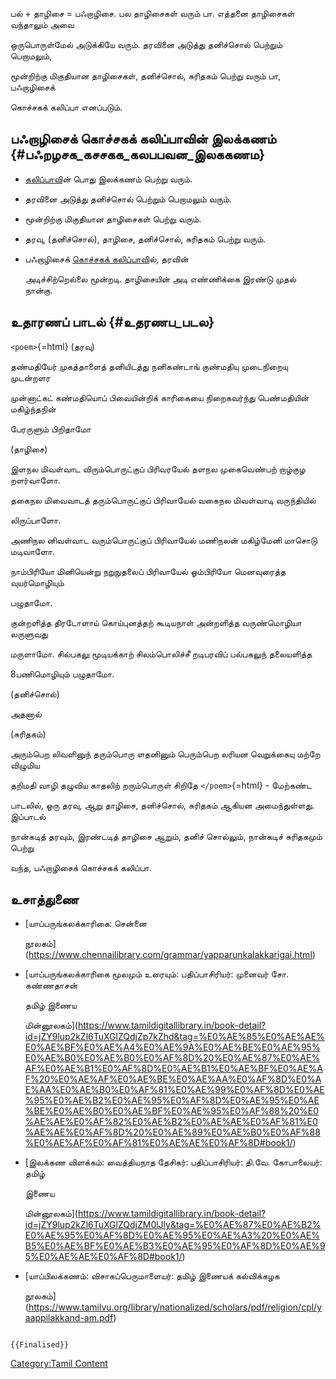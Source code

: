 பல் + தாழிசை = பஃறாழிசை. பல தாழிசைகள் வரும் பா. எத்தனை தாழிசைகள் வந்தாலும் அவை
ஒருபொருள்மேல் அடுக்கியே வரும். தரவினை அடுத்து தனிச்சொல் பெற்றும் பெறாமலும்,
மூன்றிற்கு மிகுதியான தாழிசைகள், தனிச்சொல், சுரிதகம் பெற்று வரும் பா, பஃறாழிசைக்
கொச்சகக் கலிப்பா எனப்படும்.

## பஃறாழிசைக் கொச்சகக் கலிப்பாவின் இலக்கணம் {#பஃறழசக_கசசகக_கலபபவன_இலககணம}

-   [கலிப்பாவ](கலிப்பா "wikilink")ின் பொது இலக்கணம் பெற்று வரும்.
-   தரவினை அடுத்து தனிச்சொல் பெற்றும் பெறாமலும் வரும்.
-   மூன்றிற்கு மிகுதியான தாழிசைகள் பெற்று வரும்.
-   தரவு, (தனிச்சொல்), தாழிசை, தனிச்சொல், சுரிதகம் பெற்று வரும்.
-   பஃறாழிசைக் [கொச்சகக் கலிப்பாவ](கொச்சகக்_கலிப்பா "wikilink")ில், தரவின்
    அடிச்சிற்றெல்லை மூன்றடி. தாழிசையின் அடி எண்ணிக்கை இரண்டு முதல் நான்கு.

## உதாரணப் பாடல் {#உதரணப_படல}

`<poem>`{=html} (தரவு)

தண்மதியேர் முகத்தாளைத் தனியிடத்து நனிகண்டாங் குண்மதியு முடைநிறையு முடன்றளர
முன்னாட்கட் கண்மதியொப் பிவையின்றிக் காரிகையை நிறைகவர்ந்து பெண்மதியின் மகிழ்ந்தநின்
பேரருளும் பிறிதாமோ

(தாழிசை)

இளநல மிவள்வாட விரும்பொருட்குப் பிரிவரயேல் தளநல முகைவெண்பற் றாழ்குழ றளர்வாளோ.
தகைநல மிவைவாடத் தரும்பொருட்குப் பிரிவாயேல் வகைநல மிவள்வாடி வருந்தியில்
லிருப்பாளோ.

அணிநல னிவள்வாட வரும்பொருட்குப் பிரிவாயேல் மணிநலன் மகிழ்மேனி மாசொடு மடிவாளோ.
நாம்பிரியோ மினியென்று நறுநுதலைப் பிரிவாயேல் ஓம்பிரியோ மெனவுரைத்த வுயர்மொழியும்
பழுதாமோ.

குன்றளித்த திரடோளாய் கொய்புனத்தற் கூடியநாள் அன்றளித்த வருண்மொழியா லருளுவது
மருளாமோ. சில்பகலு மூடியக்காற் சிலம்பொலிச்சீ றடிபரவிப் பல்பகலுந் தலையளித்த
8பணிமொழியும் பழுதாமோ.

(தனிச்சொல்)

அதனால்

(சுரிதகம்)

அரும்பெற லிவளினுந் தரும்பொரு ளதனினும் பெரும்பெற லரியன வெறுக்கையு மற்றே விழுமிய
தறிமதி வாழி தழுவிய காதலிற் றரும்பொருள் சிறிதே `</poem>`{=html} - மேற்கண்ட
பாடலில், ஒரு தரவு, ஆறு தாழிசை, தனிச்சொல், சுரிதகம் ஆகியன அமைந்துள்ளது. இப்பாடல்
நான்கடித் தரவும், இரண்டடித் தாழிசை ஆறும், தனிச் சொல்லும், நான்கடிச் சுரிதகமும் பெற்று
வந்த, பஃறாழிசைக் கொச்சகக் கலிப்பா.

## உசாத்துணை

-   [யாப்பருங்கலக்காரிகை: சென்னை
    நூலகம்](https://www.chennailibrary.com/grammar/yapparunkalakkarigai.html)
-   [யாப்பருங்கலக்காரிகை மூலமும் உரையும்: பதிப்பாசிரியர்: முனைவர் சோ. கண்ணதாசன்
    தமிழ் இணைய
    மின்னூலகம்](https://www.tamildigitallibrary.in/book-detail?id=jZY9lup2kZl6TuXGlZQdjZp7kZhd&tag=%E0%AE%85%E0%AE%AE%E0%AE%BF%E0%AE%A4%E0%AE%9A%E0%AE%BE%E0%AE%95%E0%AE%B0%E0%AE%B0%E0%AF%8D%20%E0%AE%87%E0%AE%AF%E0%AE%B1%E0%AF%8D%E0%AE%B1%E0%AE%BF%E0%AE%AF%20%E0%AE%AF%E0%AE%BE%E0%AE%AA%E0%AF%8D%E0%AE%AA%E0%AE%B0%E0%AF%81%E0%AE%99%E0%AF%8D%E0%AE%95%E0%AE%B2%E0%AE%95%E0%AF%8D%E0%AE%95%E0%AE%BE%E0%AE%B0%E0%AE%BF%E0%AE%95%E0%AF%88%20%E0%AE%AE%E0%AF%82%E0%AE%B2%E0%AE%AE%E0%AF%81%E0%AE%AE%E0%AF%8D%20%E0%AE%89%E0%AE%B0%E0%AF%88%E0%AE%AF%E0%AF%81%E0%AE%AE%E0%AF%8D#book1/)
-   [இலக்கண விளக்கம்: வைத்தியநாத தேசிகர்: பதிப்பாசிரியர்: தி.வே. கோபாலையர்: தமிழ்
    இணைய
    மின்னூலகம்](https://www.tamildigitallibrary.in/book-detail?id=jZY9lup2kZl6TuXGlZQdjZM0lJly&tag=%E0%AE%87%E0%AE%B2%E0%AE%95%E0%AF%8D%E0%AE%95%E0%AE%A3%20%E0%AE%B5%E0%AE%BF%E0%AE%B3%E0%AE%95%E0%AF%8D%E0%AE%95%E0%AE%AE%E0%AF%8D#book1/)
-   [யாப்பிலக்கணம்: விசாகப்பெருமாளையர்: தமிழ் இணையக் கல்விக்கழக
    நூலகம்](https://www.tamilvu.org/library/nationalized/scholars/pdf/religion/cpl/yaappilakkand-am.pdf)

```{=mediawiki}
{{Finalised}}
```
[Category:Tamil Content](Category:Tamil_Content "wikilink")
